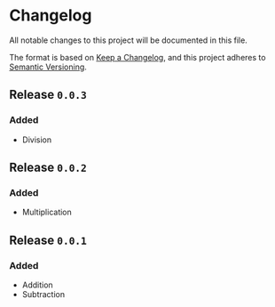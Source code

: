 # Changelog

All notable changes to this project will be documented in this file.

The format is based on [Keep a Changelog](https://keepachangelog.com/en/1.0.0/),
and this project adheres to [Semantic Versioning](https://semver.org/spec/v2.0.0.html).

## Release `0.0.3`

### Added

- Division

## Release `0.0.2`

### Added

- Multiplication

## Release `0.0.1`

### Added

- Addition
- Subtraction
